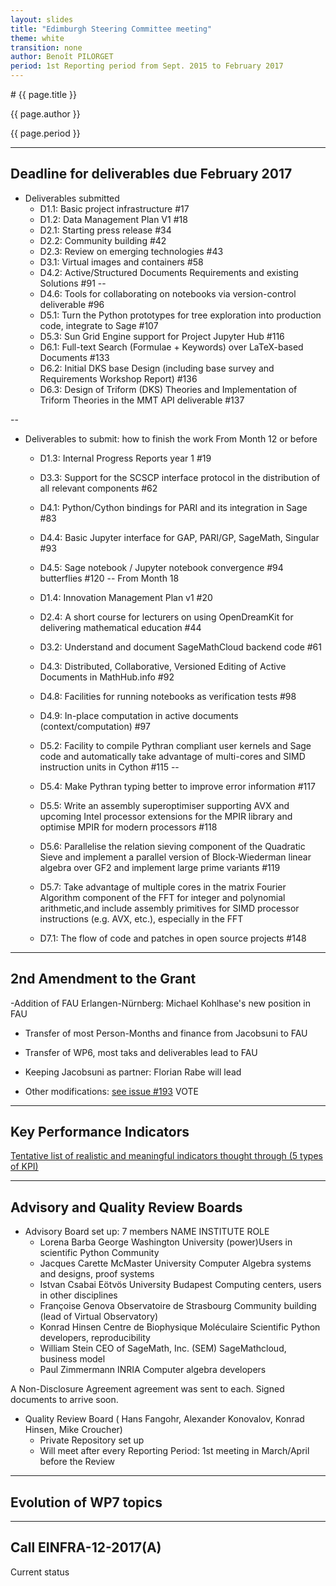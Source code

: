 ```yaml
---
layout: slides
title: "Edimburgh Steering Committee meeting"
theme: white
transition: none
author: Benoît PILORGET
period: 1st Reporting period from Sept. 2015 to February 2017
---
```


<section data-markdown data-separator="^---\n" data-separator-vertical="^--\n">
# {{ page.title }}

{{ page.author }}

{{ page.period }}

---

## Deadline for deliverables due February 2017

- Deliverables submitted
    - D1.1: Basic project infrastructure #17
    - D1.2: Data Management Plan V1 #18
    - D2.1: Starting press release #34
    - D2.2: Community building #42
    - D2.3: Review on emerging technologies #43
    - D3.1: Virtual images and containers #58
    - D4.2: Active/Structured Documents Requirements and existing Solutions #91
--
    - D4.6: Tools for collaborating on notebooks via version-control deliverable #96
    - D5.1: Turn the Python prototypes for tree exploration into production code, integrate to Sage #107
    - D5.3: Sun Grid Engine support for Project Jupyter Hub #116
    - D6.1: Full-text Search (Formulae + Keywords) over LaTeX-based Documents #133
    - D6.2: Initial DKS base Design (including base survey and Requirements Workshop Report) #136
    - D6.3: Design of Triform (DKS) Theories and Implementation of Triform Theories in the MMT API deliverable #137

--

- Deliverables to submit: how to finish the work
From Month 12 or before

    - D1.3: Internal Progress Reports year 1 #19
    - D3.3: Support for the SCSCP interface protocol in the distribution of all relevant components #62
    - D4.1: Python/Cython bindings for PARI and its integration in Sage #83
    - D4.4: Basic Jupyter interface for GAP, PARI/GP, SageMath, Singular #93
    - D4.5: Sage notebook / Jupyter notebook convergence #94
     butterflies #120
--
From Month 18

    - D1.4: Innovation Management Plan v1 #20
    - D2.4: A short course for lecturers on using OpenDreamKit for delivering mathematical education #44
    - D3.2: Understand and document SageMathCloud backend code #61
    - D4.3: Distributed, Collaborative, Versioned Editing of Active Documents in MathHub.info #92
    - D4.8: Facilities for running notebooks as verification tests #98
    - D4.9: In-place computation in active documents (context/computation) #97
    - D5.2: Facility to compile Pythran compliant user kernels and Sage code and automatically take advantage of multi-cores and SIMD instruction units in Cython #115
--
    - D5.4: Make Pythran typing better to improve error information #117
    - D5.5: Write an assembly superoptimiser supporting AVX and upcoming Intel processor extensions for the MPIR library and optimise MPIR for modern processors #118
    - D5.6: Parallelise the relation sieving component of the Quadratic Sieve and implement a parallel version of Block-Wiederman linear algebra over GF2 and implement large prime variants #119
    - D5.7: Take advantage of multiple cores in the matrix Fourier Algorithm component of the FFT for integer and polynomial arithmetic,and include assembly primitives for SIMD processor instructions (e.g. AVX, etc.), especially in the FFT
    - D7.1: The flow of code and patches in open source projects #148
    
---

## 2nd Amendment to the Grant

-Addition of FAU Erlangen-Nürnberg: Michael Kohlhase's new position in FAU

   - Transfer of most Person-Months and finance from Jacobsuni to FAU
   - Transfer of WP6, most taks and deliverables lead to FAU
   - Keeping Jacobsuni as partner: Florian Rabe will lead

- Other modifications: [see issue #193](https://github.com/OpenDreamKit/OpenDreamKit/issues/193)
VOTE

---

## Key Performance Indicators

[Tentative list of realistic and meaningful indicators thought through (5 types of KPI)](https://github.com/OpenDreamKit/OpenDreamKit/issues/179)

---

## Advisory and Quality Review Boards

- Advisory Board set up: 7 members
     NAME                   INSTITUTE                                   ROLE
   - Lorena Barba	  George Washington University	     (power)Users in scientific Python Community
   - Jacques Carette	  McMaster University	Computer     Algebra systems and designs, proof systems
   - Istvan Csabai	  Eötvös University Budapest	     Computing centers, users in other disciplines
   - Françoise Genova  Observatoire de Strasbourg	     Community building (lead of Virtual Observatory)
   - Konrad Hinsen	  Centre de Biophysique Moléculaire  Scientific Python developers, reproducibility
   - William Stein	  CEO of SageMath, Inc. (SEM)	     SageMathcloud, business model
   - Paul Zimmermann	  INRIA	                             Computer algebra developers

A Non-Disclosure Agreement agreement was sent to each. Signed documents to arrive soon.


- Quality Review Board ( Hans Fangohr, Alexander Konovalov, Konrad Hinsen, Mike Croucher)
    - Private Repository set up
    - Will meet after every Reporting Period: 1st meeting in March/April before the Review


---

## Evolution of WP7 topics


---

## Call EINFRA-12-2017(A)

Current status

</section>
